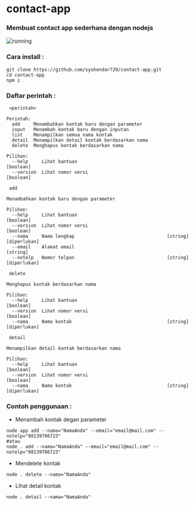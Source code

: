 # contact-app
### Membuat contact app sederhana dengan nodejs


![running](https://media.giphy.com/media/0hcWCWl3qNw2akSPWQ/giphy.gif)

### Cara install :
```
git clone https://github.com/syuhendar729/contact-app.git
cd contact-app
npm i
```

### Daftar perintah :
```
 <perintah>

Perintah:
  add     Menambahkan kontak baru dengan parameter
  input   Menambah kontak baru dengan inputan
  list    Menampilkan semua nama kontak
  detail  Menampilkan detail kontak berdasarkan nama
  delete  Menghapus kontak berdasarkan nama

Pilihan:
  --help     Lihat bantuan                                             [boolean]
  --version  Lihat nomor versi                                         [boolean]
```
```
 add

Menambahkan kontak baru dengan parameter

Pilihan:
  --help     Lihat bantuan                                             [boolean]
  --version  Lihat nomor versi                                         [boolean]
  --nama     Nama lengkap                                  [string] [diperlukan]
  --email    Alamat email                                               [string]
  --notelp   Nomor telpon                                  [string] [diperlukan]
```
```
 delete

Menghapus kontak berdasarkan nama

Pilihan:
  --help     Lihat bantuan                                             [boolean]
  --version  Lihat nomor versi                                         [boolean]
  --nama     Nama kontak                                   [string] [diperlukan]
```
```
 detail

Menampilkan detail kontak berdasarkan nama

Pilihan:
  --help     Lihat bantuan                                             [boolean]
  --version  Lihat nomor versi                                         [boolean]
  --nama     Nama kontak                                   [string] [diperlukan]
```

### Contoh penggunaan :
- Menambah kontak degan parameter
```
node app add --nama="NamaAnda" --email="email@mail.com" --notelp="08139786723"
#atau
node . add --nama="NamaAnda" --email="email@mail.com" --notelp="08139786723"
```
- Mendelete kontak
```
node . delete --nama="NamaAnda"
```
- Lihat detail kontak
```
node . detail --nama="NamaAnda"
```
